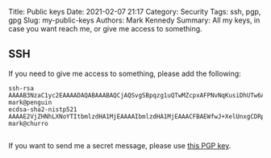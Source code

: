 Title: Public keys
Date: 2021-02-07 21:17
Category: Security
Tags: ssh, pgp, gpg
Slug: my-public-keys
Authors: Mark Kennedy
Summary: All my keys, in case you want reach me, or give me access to something.

## SSH 

If you need to give me access to something, please add the following:

```
ssh-rsa AAAAB3NzaC1yc2EAAAADAQABAAABAQCjAQSvgSBpqzg1uQTwMZcpxAFPNvNqKusiDhUTw6AqzMls7uCfjkhVO1To7wa37yg4FmwucqkYxS9puNOFLdW1mc8fX14E4JNgNZZNZ3plSnbH9j77GX3UnvA/OZiqQmJuTDMwQhbodPCtZZrbEwztoanmyemj/yeCWFkriGeQOVU2OSccziF1I3F8rhmmtmcIuwnsBBxsjmdLOCuTo6jbCl86hfezssVN4QziEAWVYRarNyGl34sZsxIy+3mg59cSygi/8TJ3LZz60wRkvOt/fmpGoJOZX/i3e555EJVXXqIMTsCa9AFCRNXd6QjG8s1pAFc513M8ErnzgNbzIeaz mark@penguin
ecdsa-sha2-nistp521 AAAAE2VjZHNhLXNoYTItbmlzdHA1MjEAAAAIbmlzdHA1MjEAAACFBAEWfwJ+XelUnxgCDRpfVzQAamyjRgJzS0lw8/DGlJvE8RHLpAdaEmskhdkQIrsOW+Iq4j5Z5IxmnbinrOR4ehLwGwBYvZ4aCPZcUHa6a37GiV+Q3svFai7VxQKRWhOBHcJW5mzI2J4aNsDMWnGYn1hbsw1duYd/m3+K9+bT6Hvm0NUlkQ== mark@churro


```

If you want to send me a secret message, please use [this PGP key](https://keyserver.ubuntu.com/pks/lookup?op=get&search=0x45b9e621c5076648709e75b462ca451cce9d6c01).
